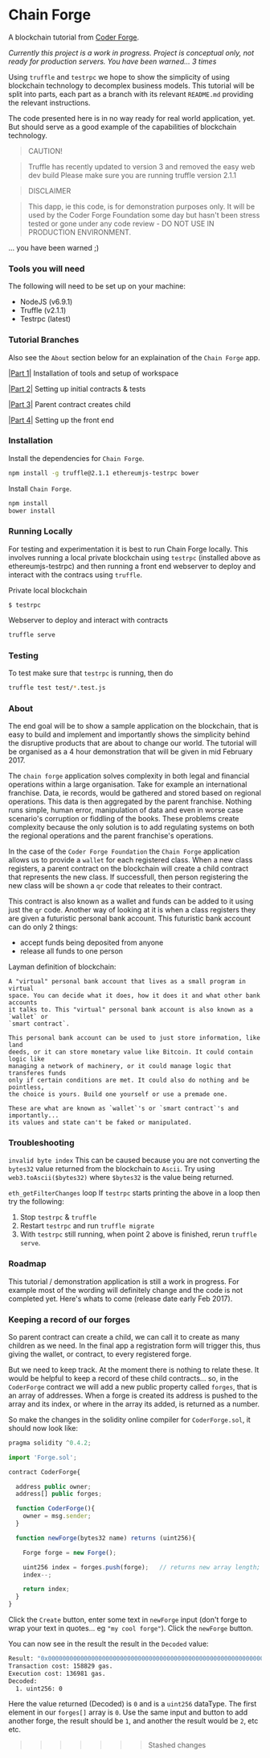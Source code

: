 # Chain Forge

A blockchain tutorial from [Coder Forge](http://coderforge.io).

*Currently this project is a work in progress.*
*Project is conceptual only, not ready for production servers.*
*You have been warned... 3 times*

Using `truffle` and `testrpc` we hope to show the simplicity of using
blockchain technology to decomplex business models. This tutorial will be split
into parts, each part as a branch with its relevant `README.md` providing the
relevant instructions.

The code presented here is in no way ready for real world application, yet. But
should serve as a good example of the capabilities of blockchain technology.

> CAUTION!

> Truffle has recently updated to version 3 and removed the easy web dev build
> Please make sure you are running truffle version 2.1.1

> DISCLAIMER

> This dapp, ie this code, is for demonstration purposes only. It will be used
> by the Coder Forge Foundation some day but hasn't been stress tested or gone
> under any code review - DO NOT USE IN PRODUCTION ENVIRONMENT.

... you have been warned ;)

### Tools you will need

The following will need to be set up on your machine:

 - NodeJS (v6.9.1)
 - Truffle (v2.1.1)
 - Testrpc (latest)


### Tutorial Branches

Also see the `About` section below for an explaination of the `Chain Forge` app.

|[Part 1](https://github.com/coder-forge/chain-forge/tree/part-1)|
Installation of tools and setup of workspace

|[Part 2](https://github.com/coder-forge/chain-forge/tree/part-2)|
Setting up initial contracts & tests

|[Part 3](https://github.com/coder-forge/chain-forge/tree/part-3)|
Parent contract creates child

|[Part 4](https://github.com/coder-forge/chain-forge/tree/part-4)|
Setting up the front end

### Installation

Install the dependencies for `Chain Forge`.

```bash
npm install -g truffle@2.1.1 ethereumjs-testrpc bower
```

Install `Chain Forge`.

```bash
npm install
bower install
```

### Running Locally

For testing and experimentation it is best to run Chain Forge locally. This involves running a local private blockchain using `testrpc` (installed above as ethereumjs-testrpc) and then running a front end webserver to deploy and interact with the contracs using `truffle`.

Private local blockchain

```
$ testrpc
```

Webserver to deploy and interact with contracts
```bash
truffle serve
```


### Testing

To test make sure that `testrpc` is running, then do
```bash
truffle test test/*.test.js
```


### About

The end goal will be to show a sample application on the blockchain, that is
easy to build and implement and importantly shows the simplicity behind the
disruptive products that are about to change our world. The tutorial will be
organised as a 4 hour demonstration that will be given in mid February 2017.

The `chain forge` application solves complexity in both legal and financial
operations within a large organisation. Take for example an international
franchise. Data, ie records, would be gathered and stored based on regional
operations. This data is then aggregated by the parent franchise. Nothing runs
simple, human error, manipulation of data and even in worse case scenario's
corruption or fiddling of the books. These problems create complexity because
the only solution is to add regulating systems on both the regional operations
and the parent franchise's operations.

In the case of the `Coder Forge Foundation` the `Chain Forge` application allows
us to provide a `wallet` for each registered class. When a new class registers,
a parent contract on the blockchain will create a child contract that represents
the new class. If successfull, then person registering the new class will be
shown a `qr` code that releates to their contract.

This contract is also known as a wallet and funds can be added to it using just
the `qr` code. Another way of looking at it is when a class registers they are
given a futuristic personal bank account. This futuristic bank account can do
only 2 things:

 - accept funds being deposited from anyone
 - release all funds to one person

Layman definition of blockchain:
```
A "virtual" personal bank account that lives as a small program in virtual
space. You can decide what it does, how it does it and what other bank accounts
it talks to. This "virtual" personal bank account is also known as a `wallet` or
`smart contract`.

This personal bank account can be used to just store information, like land
deeds, or it can store monetary value like Bitcoin. It could contain logic like
managing a network of machinery, or it could manage logic that transferes funds
only if certain conditions are met. It could also do nothing and be pointless,
the choice is yours. Build one yourself or use a premade one.

These are what are known as `wallet`'s or `smart contract`'s and importantly...
its values and state can't be faked or manipulated.
```


### Troubleshooting

`invalid byte index`
This can be caused because you are not converting the `bytes32` value returned
from the blockchain to `Ascii`. Try using `web3.toAscii($bytes32)` where
`$bytes32` is the value being returned.


`eth_getFilterChanges` loop
If `testrpc` starts printing the above in a loop then try the following:
 1. Stop `testrpc` & `truffle`
 2. Restart `testrpc` and run `truffle migrate`
 3. With `testrpc` still running, when point 2 above is finished, rerun `truffle
 serve`.


### Roadmap

This tutorial / demonstration application is still a work in progress. For
example most of the wording will definitely change and the code is not
completed yet. Here's whats to come (release date early Feb 2017).

### Keeping a record of our forges

So parent contract can create a child, we can call it to create as many children
as we need. In the final app a registration form will trigger this, thus giving
the wallet, or contract, to every registered forge.

But we need to keep track. At the moment there is nothing to relate these. It
would be helpful to keep a record of these child contracts... so, in the
`CoderForge` contract we will add a new public property called `forges`, that
is an array of addresses. When a forge is created its address is pushed to the
array and its index, or where in the array its added, is returned as a number.

So make the changes in the solidity online compiler for `CoderForge.sol`, it
should now look like:

```javascript
pragma solidity ^0.4.2;

import 'Forge.sol';

contract CoderForge{

  address public owner;
  address[] public forges;

  function CoderForge(){
    owner = msg.sender;
  }

  function newForge(bytes32 name) returns (uint256){

    Forge forge = new Forge();

    uint256 index = forges.push(forge);   // returns new array length;
    index--;

    return index;
  }
}
```

Click the `Create` button, enter some text in `newForge` input (don't forge to
wrap your text in quotes... eg `"my cool forge"`). Click the `newForge` button.

You can now see in the result the result in the `Decoded` value:

```bash
Result: "0x0000000000000000000000000000000000000000000000000000000000000000"
Transaction cost: 158829 gas.
Execution cost: 136981 gas.
Decoded:
  1. uint256: 0
```

Here the value returned (Decoded) is `0` and is a `uint256` dataType. The first
element in our `forges[]` array is `0`. Use the same input and button to add
another forge, the result should be `1`, and another the result would be `2`,
etc etc.
>>>>>>> Stashed changes

